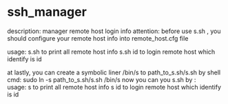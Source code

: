 # ssh_manager
description: manager remote host login info
attention: before use s.sh , you should configure your remote host info into remote_host.cfg file

usage:
   s.sh       to print all remote host info
   s.sh id    to login remote host which identify is id

at lastly, you can create a symbolic liner /bin/s to path_to_s.sh/s.sh  by shell cmd: sudo  ln -s path_to_s.sh/s.sh /bin/s
now you can you s.sh by :  
usage:
   s       to print all remote host info
   s id    to login remote host which identify is id

